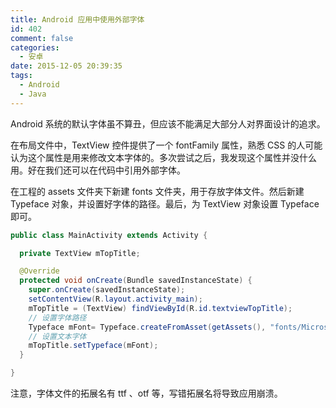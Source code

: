 ```yaml
---
title: Android 应用中使用外部字体
id: 402
comment: false
categories:
  - 安卓
date: 2015-12-05 20:39:35
tags:
  - Android
  - Java
---
```


Android 系统的默认字体虽不算丑，但应该不能满足大部分人对界面设计的追求。

在布局文件中，TextView 控件提供了一个 fontFamily 属性，熟悉 CSS 的人可能认为这个属性是用来修改文本字体的。多次尝试之后，我发现这个属性并没什么用。好在我们还可以在代码中引用外部字体。
<!--more-->

在工程的 assets 文件夹下新建 fonts 文件夹，用于存放字体文件。然后新建 Typeface 对象，并设置好字体的路径。最后，为 TextView 对象设置 Typeface 即可。

``` java
public class MainActivity extends Activity {

  private TextView mTopTitle;

  @Override
  protected void onCreate(Bundle savedInstanceState) {
    super.onCreate(savedInstanceState);
    setContentView(R.layout.activity_main);
    mTopTitle = (TextView) findViewById(R.id.textviewTopTitle);
    // 设置字体路径
    Typeface mFont= Typeface.createFromAsset(getAssets(), "fonts/Microsoft-YaHei.ttf");
    // 设置文本字体
    mTopTitle.setTypeface(mFont);
  }

}
```

注意，字体文件的拓展名有 ttf 、otf 等，写错拓展名将导致应用崩溃。